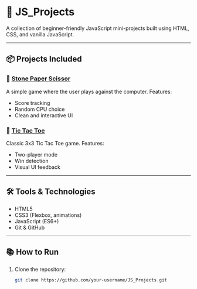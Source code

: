 # 📁 JS_Projects

A collection of beginner-friendly JavaScript mini-projects built using HTML, CSS, and vanilla JavaScript.

---

## 📦 Projects Included

### 🔹 [Stone Paper Scissor](./StonePaperScissor)
A simple game where the user plays against the computer. Features:
- Score tracking
- Random CPU choice
- Clean and interactive UI

### 🔹 [Tic Tac Toe](./TicTacToe)
Classic 3x3 Tic Tac Toe game. Features:
- Two-player mode
- Win detection
- Visual UI feedback

---

## 🛠️ Tools & Technologies

- HTML5
- CSS3 (Flexbox, animations)
- JavaScript (ES6+)
- Git & GitHub

---

## 📚 How to Run

1. Clone the repository:
   ```bash
   git clone https://github.com/your-username/JS_Projects.git
